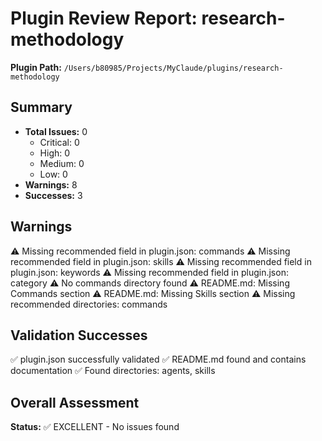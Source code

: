 # Plugin Review Report: research-methodology

**Plugin Path:** `/Users/b80985/Projects/MyClaude/plugins/research-methodology`

## Summary

- **Total Issues:** 0
  - Critical: 0
  - High: 0
  - Medium: 0
  - Low: 0
- **Warnings:** 8
- **Successes:** 3

## Warnings

⚠️  Missing recommended field in plugin.json: commands
⚠️  Missing recommended field in plugin.json: skills
⚠️  Missing recommended field in plugin.json: keywords
⚠️  Missing recommended field in plugin.json: category
⚠️  No commands directory found
⚠️  README.md: Missing Commands section
⚠️  README.md: Missing Skills section
⚠️  Missing recommended directories: commands

## Validation Successes

✅ plugin.json successfully validated
✅ README.md found and contains documentation
✅ Found directories: agents, skills

## Overall Assessment

**Status:** ✅ EXCELLENT - No issues found